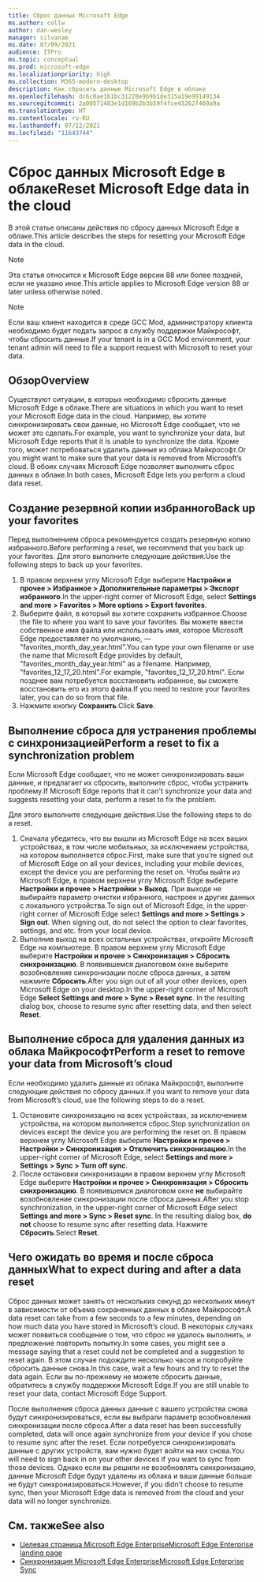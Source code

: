 ```yaml
---
title: Сброс данных Microsoft Edge
ms.author: collw
author: dan-wesley
manager: silvanam
ms.date: 07/09/2021
audience: ITPro
ms.topic: conceptual
ms.prod: microsoft-edge
ms.localizationpriority: high
ms.collection: M365-modern-desktop
description: Как сбросить данные Microsoft Edge в облаке
ms.openlocfilehash: dc6c0ae1b1bc31228e9b9b1de315a19e99149134
ms.sourcegitcommit: 2a00571483e1d169b2b3b59f4fce43262f460a9a
ms.translationtype: HT
ms.contentlocale: ru-RU
ms.lasthandoff: 07/12/2021
ms.locfileid: "11643744"
---
```

# <a name="reset-microsoft-edge-data-in-the-cloud"></a><span data-ttu-id="a1a1c-103">Сброс данных Microsoft Edge в облаке</span><span class="sxs-lookup"><span data-stu-id="a1a1c-103">Reset Microsoft Edge data in the cloud</span></span>

<span data-ttu-id="a1a1c-104">В этой статье описаны действия по сбросу данных Microsoft Edge в облаке.</span><span class="sxs-lookup"><span data-stu-id="a1a1c-104">This article describes the steps for resetting your Microsoft Edge data in the cloud.</span></span>

> [!NOTE]
> <span data-ttu-id="a1a1c-105">Эта статья относится к Microsoft Edge версии 88 или более поздней, если не указано иное.</span><span class="sxs-lookup"><span data-stu-id="a1a1c-105">This article applies to Microsoft Edge version 88 or later unless otherwise noted.</span></span>

> [!NOTE]
> <span data-ttu-id="a1a1c-106">Если ваш клиент находится в среде GCC Mod, администратору клиента необходимо будет подать запрос в службу поддержки Майкрософт, чтобы сбросить данные.</span><span class="sxs-lookup"><span data-stu-id="a1a1c-106">If your tenant is in a GCC Mod environment, your tenant admin will need to file a support request with Microsoft to reset your data.</span></span>

## <a name="overview"></a><span data-ttu-id="a1a1c-107">Обзор</span><span class="sxs-lookup"><span data-stu-id="a1a1c-107">Overview</span></span>

<span data-ttu-id="a1a1c-108">Существуют ситуации, в которых необходимо сбросить данные Microsoft Edge в облаке.</span><span class="sxs-lookup"><span data-stu-id="a1a1c-108">There are situations in which you want to reset your Microsoft Edge data in the cloud.</span></span> <span data-ttu-id="a1a1c-109">Например, вы хотите синхронизировать свои данные, но Microsoft Edge сообщает, что не может это сделать.</span><span class="sxs-lookup"><span data-stu-id="a1a1c-109">For example,  you want to synchronize your data, but Microsoft Edge reports that it is unable to synchronize the data.</span></span> <span data-ttu-id="a1a1c-110">Кроме того, может потребоваться удалить данные из облака Майкрософт.</span><span class="sxs-lookup"><span data-stu-id="a1a1c-110">Or you might want to make sure that your data is removed from Microsoft’s cloud.</span></span> <span data-ttu-id="a1a1c-111">В обоих случаях Microsoft Edge позволяет выполнить сброс данных в облаке.</span><span class="sxs-lookup"><span data-stu-id="a1a1c-111">In both cases, Microsoft Edge lets you perform a cloud data reset.</span></span>

## <a name="back-up-your-favorites"></a><span data-ttu-id="a1a1c-112">Создание резервной копии избранного</span><span class="sxs-lookup"><span data-stu-id="a1a1c-112">Back up your favorites</span></span>

<span data-ttu-id="a1a1c-113">Перед выполнением сброса рекомендуется создать резервную копию избранного.</span><span class="sxs-lookup"><span data-stu-id="a1a1c-113">Before performing a reset, we recommend that you back up your favorites.</span></span> <span data-ttu-id="a1a1c-114">Для этого выполните следующие действия.</span><span class="sxs-lookup"><span data-stu-id="a1a1c-114">Use the following steps to back up your favorites.</span></span>

1. <span data-ttu-id="a1a1c-115">В правом верхнем углу Microsoft Edge выберите **Настройки и прочее > Избранное > Дополнительные параметры > Экспорт избранного**.</span><span class="sxs-lookup"><span data-stu-id="a1a1c-115">In the upper-right corner of Microsoft Edge, select **Settings and more > Favorites > More options > Export favorites**.</span></span>
2. <span data-ttu-id="a1a1c-116">Выберите файл, в который вы хотите сохранить избранное.</span><span class="sxs-lookup"><span data-stu-id="a1a1c-116">Choose the file to where you want to save your favorites.</span></span> <span data-ttu-id="a1a1c-117">Вы можете ввести собственное имя файла или использовать имя, которое Microsoft Edge предоставляет по умолчанию, — "favorites_month_day_year.html".</span><span class="sxs-lookup"><span data-stu-id="a1a1c-117">You can type your own filename or use the name that Microsoft Edge provides by default,  "favorites_month_day_year.html" as a filename.</span></span> <span data-ttu-id="a1a1c-118">Например, "favorites_12_17_20.html".</span><span class="sxs-lookup"><span data-stu-id="a1a1c-118">For example, "favorites_12_17_20.html".</span></span> <span data-ttu-id="a1a1c-119">Если позднее вам потребуется восстановить избранное, вы сможете восстановить его из этого файла.</span><span class="sxs-lookup"><span data-stu-id="a1a1c-119">If you need to restore your favorites later, you can do so from that file.</span></span>
3. <span data-ttu-id="a1a1c-120">Нажмите кнопку **Сохранить**.</span><span class="sxs-lookup"><span data-stu-id="a1a1c-120">Click **Save**.</span></span>

## <a name="perform-a-reset-to-fix-a-synchronization-problem"></a><span data-ttu-id="a1a1c-121">Выполнение сброса для устранения проблемы с синхронизацией</span><span class="sxs-lookup"><span data-stu-id="a1a1c-121">Perform a reset to fix a synchronization problem</span></span>

<span data-ttu-id="a1a1c-122">Если Microsoft Edge сообщает, что не может синхронизировать ваши данные, и предлагает их сбросить, выполните сброс, чтобы устранить проблему.</span><span class="sxs-lookup"><span data-stu-id="a1a1c-122">If Microsoft Edge reports that it can't synchronize your data and suggests resetting your data, perform a reset to fix the problem.</span></span>

<span data-ttu-id="a1a1c-123">Для этого выполните следующие действия.</span><span class="sxs-lookup"><span data-stu-id="a1a1c-123">Use the following steps to do a reset.</span></span>

1. <span data-ttu-id="a1a1c-124">Сначала убедитесь, что вы вышли из Microsoft Edge на всех ваших устройствах, в том числе мобильных, за исключением устройства, на котором выполняется сброс.</span><span class="sxs-lookup"><span data-stu-id="a1a1c-124">First, make sure that you’re signed out of Microsoft Edge on all your devices, including your mobile devices, except the device you are performing the reset on.</span></span> <span data-ttu-id="a1a1c-125">Чтобы выйти из Microsoft Edge, в правом верхнем углу Microsoft Edge выберите **Настройки и прочее > Настройки > Выход**. При выходе не выбирайте параметр очистки избранного, настроек и других данных с локального устройства.</span><span class="sxs-lookup"><span data-stu-id="a1a1c-125">To sign out of Microsoft Edge, in the upper-right corner of Microsoft Edge select **Settings and more > Settings > Sign out**. When signing out, do not select the option to clear favorites, settings, and etc. from your local device.</span></span>
2. <span data-ttu-id="a1a1c-126">Выполнив выход на всех остальных устройствах, откройте Microsoft Edge на компьютере. В правом верхнем углу Microsoft Edge выберите **Настройки и прочее > Синхронизация > Сбросить синхронизацию**. В появившемся диалоговом окне выберите возобновление синхронизации после сброса данных, а затем нажмите **Сбросить**.</span><span class="sxs-lookup"><span data-stu-id="a1a1c-126">After you sign out of all your other devices, open Microsoft Edge on your desktop.In the upper-right corner of Microsoft Edge **Select Settings and more > Sync > Reset sync**. In the resulting dialog box, choose to resume sync after resetting data, and then select **Reset**.</span></span>

## <a name="perform-a-reset-to-remove-your-data-from-microsofts-cloud"></a><span data-ttu-id="a1a1c-127">Выполнение сброса для удаления данных из облака Майкрософт</span><span class="sxs-lookup"><span data-stu-id="a1a1c-127">Perform a reset to remove your data from Microsoft’s cloud</span></span>

<span data-ttu-id="a1a1c-128">Если необходимо удалить данные из облака Майкрософт, выполните следующие действия по сбросу данных.</span><span class="sxs-lookup"><span data-stu-id="a1a1c-128">If you want to remove your data from Microsoft’s cloud, use the following steps to do a reset.</span></span>

1. <span data-ttu-id="a1a1c-129">Остановите синхронизацию на всех устройствах, за исключением устройства, на котором выполняется сброс.</span><span class="sxs-lookup"><span data-stu-id="a1a1c-129">Stop synchronization on devices except the device you are performing the reset on.</span></span>  <span data-ttu-id="a1a1c-130">В правом верхнем углу Microsoft Edge выберите **Настройки и прочее > Настройки > Синхронизация > Отключить синхронизацию**.</span><span class="sxs-lookup"><span data-stu-id="a1a1c-130">In the upper-right corner of Microsoft Edge, select **Settings and more > Settings > Sync > Turn off sync**.</span></span>  
2. <span data-ttu-id="a1a1c-131">После остановки синхронизации в правом верхнем углу Microsoft Edge выберите **Настройки и прочее > Синхронизация > Сбросить синхронизацию**. В появившемся диалоговом окне **не** выбирайте возобновление синхронизации после сброса данных.</span><span class="sxs-lookup"><span data-stu-id="a1a1c-131">After you stop synchronization, in the upper-right corner of Microsoft Edge select **Settings and more > Sync > Reset sync**. In the resulting dialog box, **do not** choose to resume sync after resetting data.</span></span> <span data-ttu-id="a1a1c-132">Нажмите **Сбросить**.</span><span class="sxs-lookup"><span data-stu-id="a1a1c-132">Select **Reset**.</span></span>

## <a name="what-to-expect-during-and-after-a-data-reset"></a><span data-ttu-id="a1a1c-133">Чего ожидать во время и после сброса данных</span><span class="sxs-lookup"><span data-stu-id="a1a1c-133">What to expect during and after a data reset</span></span>

<span data-ttu-id="a1a1c-134">Сброс данных может занять от нескольких секунд до нескольких минут в зависимости от объема сохраненных данных в облаке Майкрософт.</span><span class="sxs-lookup"><span data-stu-id="a1a1c-134">A data reset can take from a few seconds to a few minutes, depending on how much data you have stored in Microsoft’s cloud.</span></span> <span data-ttu-id="a1a1c-135">В некоторых случаях может появиться сообщение о том, что сброс не удалось выполнить, и предложение повторить попытку.</span><span class="sxs-lookup"><span data-stu-id="a1a1c-135">In some cases, you might see a message saying that a reset could not be completed and a suggestion to reset again.</span></span> <span data-ttu-id="a1a1c-136">В этом случае подождите несколько часов и попробуйте сбросить данные снова.</span><span class="sxs-lookup"><span data-stu-id="a1a1c-136">In this case, wait a few hours and try to reset the data again.</span></span> <span data-ttu-id="a1a1c-137">Если вы по-прежнему не можете сбросить данные, обратитесь в службу поддержки Microsoft Edge.</span><span class="sxs-lookup"><span data-stu-id="a1a1c-137">If you are still unable to reset your data, contact Microsoft Edge Support.</span></span>

<span data-ttu-id="a1a1c-138">После выполнения сброса данных данные с вашего устройства снова будут синхронизироваться, если вы выбрали параметр возобновления синхронизации после сброса.</span><span class="sxs-lookup"><span data-stu-id="a1a1c-138">After a data reset has been successfully completed, data will once again synchronize from your device if you chose to resume sync after the reset.</span></span> <span data-ttu-id="a1a1c-139">Если потребуется синхронизировать данные с других устройств, вам нужно будет войти на них снова.</span><span class="sxs-lookup"><span data-stu-id="a1a1c-139">You will need to sign back in on your other devices if you want to sync from those devices.</span></span> <span data-ttu-id="a1a1c-140">Однако если вы решили не возобновлять синхронизацию, данные Microsoft Edge будут удалены из облака и ваши данные больше не будут синхронизироваться.</span><span class="sxs-lookup"><span data-stu-id="a1a1c-140">However, if you didn’t choose to resume sync, then your Microsoft Edge data is removed from the cloud and your data will no longer synchronize.</span></span>

## <a name="see-also"></a><span data-ttu-id="a1a1c-141">См. также</span><span class="sxs-lookup"><span data-stu-id="a1a1c-141">See also</span></span>

- [<span data-ttu-id="a1a1c-142">Целевая страница Microsoft Edge Enterprise</span><span class="sxs-lookup"><span data-stu-id="a1a1c-142">Microsoft Edge Enterprise landing page</span></span>](https://aka.ms/EdgeEnterprise)
- [<span data-ttu-id="a1a1c-143">Синхронизация Microsoft Edge Enterprise</span><span class="sxs-lookup"><span data-stu-id="a1a1c-143">Microsoft Edge Enterprise Sync</span></span>](microsoft-edge-enterprise-sync.md)